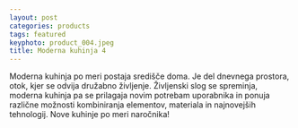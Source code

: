 ```yaml
---
layout: post
categories: products
tags: featured
keyphoto: product_004.jpeg
title: Moderna kuhinja 4
---
```


Moderna kuhinja po meri postaja središče doma. Je del dnevnega prostora, otok, kjer se odvija družabno življenje. Življenski slog se spreminja, moderna kuhinja pa se prilagaja novim potrebam uporabnika in ponuja različne možnosti kombiniranja elementov, materiala in najnovejših tehnologij. Nove kuhinje po meri naročnika!
